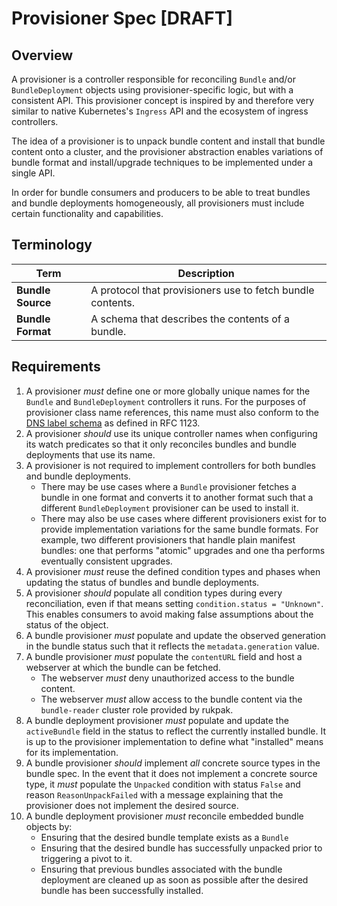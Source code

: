 # Provisioner Spec [DRAFT]

## Overview

A provisioner is a controller responsible for reconciling `Bundle` and/or `BundleDeployment` objects using
provisioner-specific logic, but with a consistent API. This provisioner concept is inspired by and therefore very
similar to native Kubernetes's `Ingress` API and the ecosystem of ingress controllers.

The idea of a provisioner is to unpack bundle content and install that bundle content onto a cluster, and the
provisioner abstraction enables variations of bundle format and install/upgrade techniques to be implemented under a
single API.

In order for bundle consumers and producers to be able to treat bundles and bundle deployments homogeneously, all
provisioners must include certain functionality and capabilities.

## Terminology
| Term              | Description                                                |
|-------------------|------------------------------------------------------------|
| **Bundle Source** | A protocol that provisioners use to fetch bundle contents. |
| **Bundle Format** | A schema that describes the contents of a bundle.          |


## Requirements

1. A provisioner _must_ define one or more globally unique names for the `Bundle` and `BundleDeployment` controllers it
runs. For the purposes of provisioner class name references, this name must also conform to the
[DNS label schema](https://kubernetes.io/docs/concepts/overview/working-with-objects/names/#dns-label-names) as defined
in RFC 1123.
2. A provisioner _should_ use its unique controller names when configuring its watch predicates so that it only
reconciles bundles and bundle deployments that use its name.
3. A provisioner is not required to implement controllers for both bundles and bundle deployments.
   - There may be use cases where a `Bundle` provisioner fetches a bundle in one format and converts it to another
     format such that a different `BundleDeployment` provisioner can be used to install it.
   - There may also be use cases where different provisioners exist for to provide implementation variations for the
     same bundle formats. For example, two different provisioners that handle plain manifest bundles: one that performs
     "atomic" upgrades and one tha performs eventually consistent upgrades.
4. A provisioner _must_ reuse the defined condition types and phases when updating the status of bundles and bundle deployments.
5. A provisioner _should_ populate all condition types during every reconciliation, even if that means setting
   `condition.status = "Unknown"`. This enables consumers to avoid making false assumptions about the status of the
   object.
6. A bundle provisioner _must_ populate and update the observed generation in the bundle status such that it reflects
   the `metadata.generation` value.
7. A bundle provisioner _must_ populate the `contentURL` field and host a webserver at which the bundle can be fetched.
   - The webserver _must_ deny unauthorized access to the bundle content.
   - The webserver _must_ allow access to the bundle content via the `bundle-reader` cluster role provided by rukpak.
8. A bundle deployment provisioner _must_ populate and update the `activeBundle` field in the status to reflect the
   currently installed bundle. It is up to the provisioner implementation to define what "installed" means for its
   implementation.
9. A bundle provisioner _should_ implement _all_ concrete source types in the bundle spec. In the event that it does
   not implement a concrete source type, it _must_ populate the `Unpacked` condition with status `False` and reason
  `ReasonUnpackFailed` with a message explaining that the provisioner does not implement the desired source.
10. A bundle deployment provisioner _must_ reconcile embedded bundle objects by:
    - Ensuring that the desired bundle template exists as a `Bundle`
    - Ensuring that the desired bundle has successfully unpacked prior to triggering a pivot to it.
    - Ensuring that previous bundles associated with the bundle deployment are cleaned up as soon as possible after the
      desired bundle has been successfully installed.
